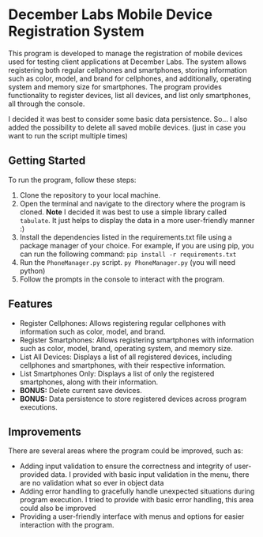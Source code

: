 
# December Labs Mobile Device Registration System

This program is developed to manage the registration of mobile devices used for testing client applications at December Labs. The system allows registering both regular cellphones and smartphones, storing information such as color, model, and brand for cellphones, and additionally, operating system and memory size for smartphones. The program provides functionality to register devices, list all devices, and list only smartphones, all through the console.

I decided it was best to consider some basic data persistence. So...
I also added the possibility to delete all saved mobile devices. (just in case you want to run the script multiple times)

## Getting Started

To run the program, follow these steps:

1. Clone the repository to your local machine.
2. Open the terminal and navigate to the directory where the program is cloned.
   **Note** I decided it was best to use a simple library called `tabulate`. It just helps to display the data in a more user-friendly manner :)
3. Install the dependencies listed in the requirements.txt file using a package manager of your choice. For example, if you are using pip, you can run the following command:
`pip install -r requirements.txt`
5. Run the `PhoneManager.py` script. `py PhoneManager.py` (you will need python)
5. Follow the prompts in the console to interact with the program.

## Features

- Register Cellphones: Allows registering regular cellphones with information such as color, model, and brand.
- Register Smartphones: Allows registering smartphones with information such as color, model, brand, operating system, and memory size.
- List All Devices: Displays a list of all registered devices, including cellphones and smartphones, with their respective information.
- List Smartphones Only: Displays a list of only the registered smartphones, along with their information.
- **BONUS:** Delete current save devices.
- **BONUS:** Data persistence to store registered devices across program executions.

## Improvements

There are several areas where the program could be improved, such as:

- Adding input validation to ensure the correctness and integrity of user-provided data.
  I provided with basic input validation in the menu, there are no validation what so ever in object data
- Adding error handling to gracefully handle unexpected situations during program execution.
  I tried to provide with basic error handling, this area could also be improved
- Providing a user-friendly interface with menus and options for easier interaction with the program.


